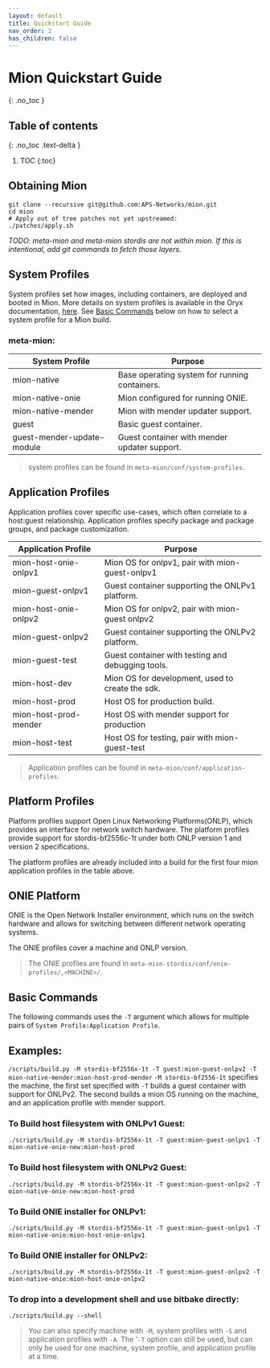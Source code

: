 ```yaml
---
layout: default
title: Quickstart Guide
nav_order: 2
has_children: false
---
```



# Mion Quickstart Guide
{: .no_toc }

## Table of contents
{: .no_toc .text-delta }

1. TOC
{:toc}

<!-- ### Table of Contents
[Obtaining Mion](#obtaining-mion)

[System Profiles](#system-profiles)

[Application Profiles](#application-profiles)

[Platform Profiles](#platform-profiles)

[ONIE Platform](#onie-platform)

[Basic Commands](#basic-commands) -->

## Obtaining Mion

```shell
git clone --recursive git@github.com:APS-Networks/mion.git
cd mion
# Apply out of tree patches not yet upstreamed:
./patches/apply.sh
```

*TODO: meta-mion and meta-mion stordis are not within mion. If this is
intentional, add git commands to fetch those layers.*

## System Profiles
System profiles set how images, including containers, are deployed and
booted in Mion. More details on system profiles is available in the Oryx 
documentation, [here](https://oryx.readthedocs.io/en/latest/building-images.html#system-profiles).
See [Basic Commands](#basic-commands) below on how to select a system profile
for a Mion build.

### meta-mion:

| System Profile             | Purpose                                       |
|----------------------------|-----------------------------------------------|
| mion-native                | Base operating system for running containers. |
| mion-native-onie           | Mion configured for running ONIE.             |
| mion-native-mender         | Mion with mender updater support.             |
| guest                      | Basic guest container.                        |
| guest-mender-update-module | Guest container with mender updater support.  |

> system profiles can be found in `meta-mion/conf/system-profiles`.

## Application Profiles
Application profiles cover specific use-cases, which often correlate to a 
host:guest relationship. Application profiles specify package and package 
groups, and package customization.

| Application Profile   | Purpose                                           |
|-----------------------|---------------------------------------------------|
| mion-host-onie-onlpv1 | Mion OS for onlpv1, pair with mion-guest-onlpv1   |
| mion-guest-onlpv1     | Guest container supporting the ONLPv1 platform.   |
| mion-host-onie-onlpv2 | Mion OS for onlpv2, pair with mion-guest onlpv2   |
| mion-guest-onlpv2     | Guest container supporting the ONLPv2 platform.   |
| mion-guest-test       | Guest container with testing and debugging tools. |
| mion-host-dev         | Mion OS for development, used to create the sdk.  |
| mion-host-prod        | Host OS for production build.                     |
| mion-host-prod-mender | Host OS with mender support for production        |
| mion-host-test        | Host OS for testing, pair with mion-guest-test    |

> Application profiles can be found in `meta-mion/conf/application-profiles`.

## Platform Profiles
Platform profiles support Open Linux Networking Platforms(ONLP), which provides 
an interface for network switch hardware. The platform profiles provide support 
for stordis-bf2556c-1t under both ONLP version 1 and version 2 specifications.

The platform profiles are already included into a build for the first four mion 
application profiles in the table above.  

## ONIE Platform

ONIE is the Open Network Installer environment, which runs on the switch hardware
and allows for switching between different network operating systems.

The ONIE profiles cover a machine and ONLP version.

> The ONIE profiles are found in `meta-mion-stordis/conf/onie-profiles/,<MACHINE>/`.

## Basic Commands
The following commands uses the `-T` argument which allows for multiple
pairs of `System Profile:Application Profile`.

## Examples:

`/scripts/build.py -M stordis-bf2556x-1t -T guest:mion-guest-onlpv2 -T mion-native-mender:mion-host-prod-mender`
`-M stordis-bf2556-1t` specifies the machine, the first set specified with `-T` 
builds a guest container with support for ONLPv2. The second builds a mion OS
running on the machine, and an application profile with mender support.

### To Build host filesystem with ONLPv1 Guest:

`./scripts/build.py -M stordis-bf2556x-1t -T guest:mion-guest-onlpv1 -T mion-native-onie-new:mion-host-prod`

### To Build host filesystem with ONLPv2 Guest:

`./scripts/build.py -M stordis-bf2556x-1t -T guest:mion-guest-onlpv2 -T mion-native-onie-new:mion-host-prod`

### To Build ONIE installer for ONLPv1:

`./scripts/build.py -M stordis-bf2556x-1t -T guest:mion-guest-onlpv1 -T mion-native-onie:mion-host-onie-onlpv1`

### To Build ONIE installer for ONLPv2:

`./scripts/build.py -M stordis-bf2556x-1t -T guest:mion-guest-onlpv2 -T mion-native-onie:mion-host-onie-onlpv2`

### To drop into a development shell and use bitbake directly:
`./scripts/build.py --shell`
> You can also specify machine with `-M`, system profiles with `-S` and
application profiles with `-A`. The '`-T` option can still be used, but can
only be used for one machine, system profile, and application profile at a time.
